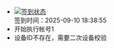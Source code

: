 - [![签到状态](https://github.com/womade/Cloud189-Actions/actions/workflows/main.yml/badge.svg?branch=main)](https://github.com/womade/Cloud189-Actions/actions/workflows/main.yml) <br> 签到时间：2025-09-10 18:38:55
- 开始执行帐号1
- 设备ID不存在，需要二次设备校验
